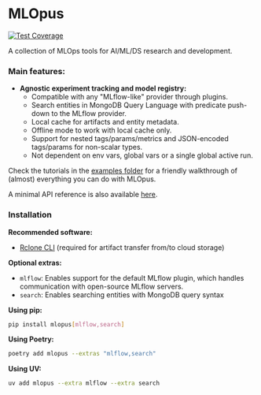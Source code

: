 # MLOpus
[![Test Coverage](https://lariel-fernandes.github.io/mlopus/coverage/coverage.svg)](https://lariel-fernandes.github.io/mlopus/coverage)

A collection of MLOps tools for AI/ML/DS research and development.

### Main features:
- **Agnostic experiment tracking and model registry:**
  - Compatible with any "MLflow-like" provider through plugins.
  - Search entities in MongoDB Query Language with predicate push-down to the MLflow provider.
  - Local cache for artifacts and entity metadata.
  - Offline mode to work with local cache only.
  - Support for nested tags/params/metrics and JSON-encoded tags/params for non-scalar types.
  - Not dependent on env vars, global vars or a single global active run.

Check the tutorials in the [examples folder](examples)
for a friendly walkthrough of (almost) everything you can do with MLOpus.

A minimal API reference is also available [here](https://github.com/lariel-fernandes/mlopus/tree/gh-pages/docs/api/stable/latest).

### Installation

**Recommended software:**
- [Rclone CLI](https://rclone.org/install/#script-installation) (required for artifact transfer from/to cloud storage)

**Optional extras:**
- `mlflow`: Enables support for the default MLflow plugin, which handles communication with open-source MLflow servers.
- `search`: Enables searching entities with MongoDB query syntax

**Using pip:**
```bash
pip install mlopus[mlflow,search]
```

**Using Poetry:**
```bash
poetry add mlopus --extras "mlflow,search"
```

**Using UV:**
```bash
uv add mlopus --extra mlflow --extra search
```
